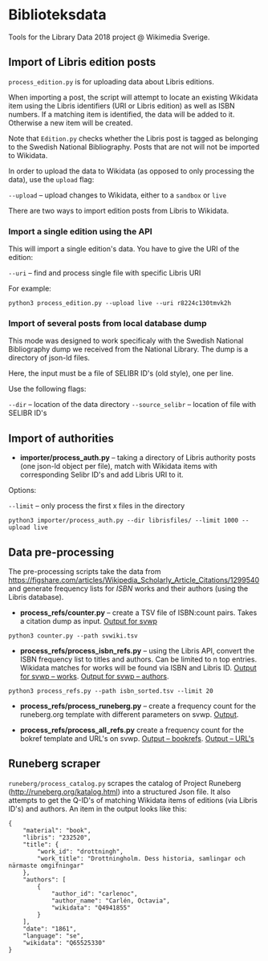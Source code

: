 # Biblioteksdata

Tools for the Library Data 2018 project @ Wikimedia Sverige.

## Import of Libris edition posts

`process_edition.py` is for uploading data about Libris editions.

When importing a post, the script will attempt to locate an existing Wikidata item using the Libris identifiers (URI or Libris edition) as well as ISBN numbers. If a matching item is identified, the data will be added to it. Otherwise a new item will be created.

Note that `Edition.py` checks whether the Libris post is tagged as belonging to the Swedish National Bibliography. Posts that are not will not be imported to Wikidata.

In order to upload the data to Wikidata (as opposed to only processing the data), use the `upload` flag:

`--upload` – upload changes to Wikidata, either to a `sandbox` or `live`

There are two ways to import edition posts from Libris to Wikidata.

### Import a single edition using the API

This will import a single edition's data. You have to give the URI of the edition:

`--uri` – find and process single file with specific Libris URI

For example:

```
python3 process_edition.py --upload live --uri r8224c130tmvk2h
```

### Import of several posts from local database dump

This mode was designed to work specificaly with the Swedish National Bibliography dump we received from the National Library. The dump is a directory of json-ld files.

Here, the input must be a file of SELIBR ID's (old style), one per line.

Use the following flags:

`--dir` – location of the data directory
`--source_selibr` – location of file with SELIBR ID's

## Import of authorities

* **importer/process_auth.py** – taking a directory of Libris authority posts (one json-ld object per file), match with Wikidata items with corresponding Selibr ID's and add Libris URI to it.

Options:

`--limit` – only process the first x files in the directory

```
python3 importer/process_auth.py --dir librisfiles/ --limit 1000 --upload live
```

## Data pre-processing

The pre-processing scripts take the data from https://figshare.com/articles/Wikipedia_Scholarly_Article_Citations/1299540 and generate frequency lists for *ISBN* works and their authors (using the Libris database).

* **process_refs/counter.py** – create a TSV file of ISBN:count pairs. Takes a citation dump as input. [Output for svwp](https://gist.github.com/Vesihiisi/4dae5b0b52c93cd7d94741acbf395754)

```
python3 counter.py --path svwiki.tsv
```

* **process_refs/process_isbn_refs.py** – using the Libris API, convert the ISBN frequency list to titles and authors. Can be limited to n top entries. Wikidata matches for works will be found via ISBN and Libris ID. [Output for svwp – works](https://gist.github.com/Vesihiisi/04ec2c73a774b7a33b48de62143fe62c). [Output for svwp – authors](https://gist.github.com/Vesihiisi/0dd90db206bbe86ad2f502781365fa28).

```
python3 process_refs.py --path isbn_sorted.tsv --limit 20
```

* **process_refs/process_runeberg.py** – create a frequency count for the runeberg.org template with different parameters on svwp. [Output](https://gist.github.com/Vesihiisi/4ed15b89a5a5c316398adea5b165625f).

* **process_refs/process_all_refs.py** create a frequency count for the bokref template and URL's on svwp. [Output – bookrefs](https://gist.github.com/Vesihiisi/400529978ad1757db9b096ff1ee6545a). [Output – URL's](https://gist.github.com/Vesihiisi/1a47ea5cbf1d8532f8a4469b74e9c121)

## Runeberg scraper
`runeberg/process_catalog.py` scrapes the catalog of Project Runeberg (http://runeberg.org/katalog.html) into a structured Json file. It also attempts to get the Q-ID's of matching Wikidata items of editions (via Libris ID's) and authors. An item in the output looks like this:

```
{
    "material": "book",
    "libris": "232520",
    "title": {
        "work_id": "drottningh",
        "work_title": "Drottningholm. Dess historia, samlingar och närmaste omgifningar"
    },
    "authors": [
        {
            "author_id": "carlenoc",
            "author_name": "Carlén, Octavia",
            "wikidata": "Q4941855"
        }
    ],
    "date": "1861",
    "language": "se",
    "wikidata": "Q65525330"
}
```